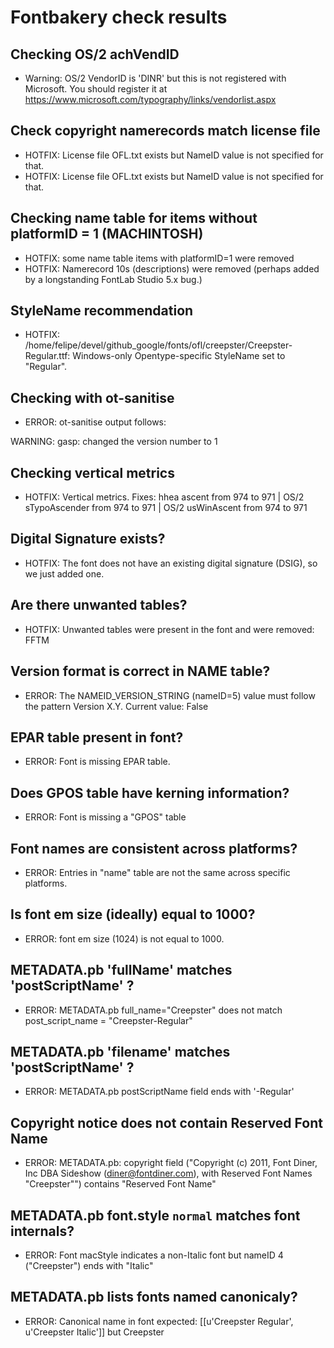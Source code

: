 # Fontbakery check results
## Checking OS/2 achVendID
* Warning: OS/2 VendorID is 'DINR' but this is not registered with Microsoft. You should register it at https://www.microsoft.com/typography/links/vendorlist.aspx

## Check copyright namerecords match license file
* HOTFIX: License file OFL.txt exists but NameID value is not specified for that.
* HOTFIX: License file OFL.txt exists but NameID value is not specified for that.

## Checking name table for items without platformID = 1 (MACHINTOSH)
* HOTFIX: some name table items with platformID=1 were removed
* HOTFIX: Namerecord 10s (descriptions) were removed (perhaps added by a longstanding FontLab Studio 5.x bug.)

## StyleName recommendation
* HOTFIX: /home/felipe/devel/github_google/fonts/ofl/creepster/Creepster-Regular.ttf: Windows-only Opentype-specific StyleName set to "Regular".

## Checking with ot-sanitise
* ERROR: ot-sanitise output follows:

WARNING: gasp: changed the version number to 1



## Checking vertical metrics
* HOTFIX: Vertical metrics. Fixes: hhea ascent from 974 to 971 | OS/2 sTypoAscender from 974 to 971 | OS/2 usWinAscent from 974 to 971

## Digital Signature exists?
* HOTFIX: The font does not have an existing digital signature (DSIG), so we just added one.

## Are there unwanted tables?
* HOTFIX: Unwanted tables were present in the font and were removed: FFTM

## Version format is correct in NAME table?
* ERROR: The NAMEID_VERSION_STRING (nameID=5) value must follow the pattern Version X.Y. Current value: False

## EPAR table present in font?
* ERROR: Font is missing EPAR table.

## Does GPOS table have kerning information?
* ERROR: Font is missing a "GPOS" table

## Font names are consistent across platforms?
* ERROR: Entries in "name" table are not the same across specific platforms.

## Is font em size (ideally) equal to 1000?
* ERROR: font em size (1024) is not equal to 1000.

## METADATA.pb 'fullName' matches 'postScriptName' ?
* ERROR: METADATA.pb full_name="Creepster" does not match post_script_name = "Creepster-Regular"

## METADATA.pb 'filename' matches 'postScriptName' ?
* ERROR: METADATA.pb postScriptName field ends with '-Regular'

## Copyright notice does not contain Reserved Font Name
* ERROR: METADATA.pb: copyright field ("Copyright (c) 2011, Font Diner, Inc DBA Sideshow (diner@fontdiner.com), with Reserved Font Names "Creepster"") contains "Reserved Font Name"

## METADATA.pb font.style `normal` matches font internals?
* ERROR: Font macStyle indicates a non-Italic font but nameID 4 ("Creepster") ends with "Italic"

## METADATA.pb lists fonts named canonicaly?
* ERROR: Canonical name in font expected: [[u'Creepster Regular', u'Creepster Italic']] but Creepster

